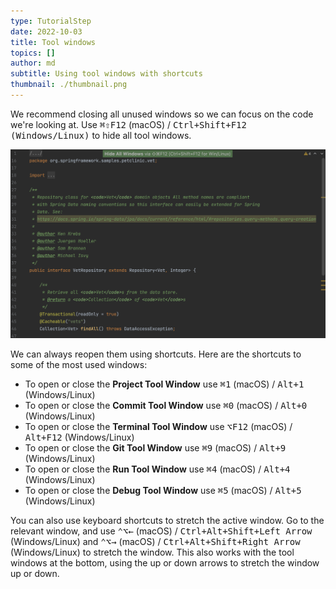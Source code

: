 ```yaml
---
type: TutorialStep
date: 2022-10-03
title: Tool windows
topics: []
author: md
subtitle: Using tool windows with shortcuts
thumbnail: ./thumbnail.png
---
```


We recommend closing all unused windows so we can focus on the code we're looking at. Use <kbd>⌘⇧F12</kbd> (macOS) / <kbd>Ctrl+Shift+F12 (Windows/Linux)</kbd> to hide all tool windows.

![Hide all windows](hide-all-windows.png)

We can always reopen them using shortcuts. Here are the shortcuts to some of the most used windows:

- To open or close the **Project Tool Window** use <kbd>⌘1</kbd> (macOS) / <kbd>Alt+1</kbd> (Windows/Linux)
- To open or close the **Commit Tool Window** use <kbd>⌘0</kbd> (macOS) / <kbd>Alt+0</kbd> (Windows/Linux)
- To open or close the **Terminal Tool Window** use <kbd>⌥F12</kbd> (macOS) / <kbd>Alt+F12</kbd> (Windows/Linux)
- To open or close the **Git Tool Window** use <kbd>⌘9</kbd> (macOS) / <kbd>Alt+9</kbd> (Windows/Linux)
- To open or close the **Run Tool Window** use <kbd>⌘4</kbd> (macOS) / <kbd>Alt+4</kbd> (Windows/Linux)
- To open or close the **Debug Tool Window** use <kbd>⌘5</kbd> (macOS) / <kbd>Alt+5</kbd> (Windows/Linux)

You can also use keyboard shortcuts to stretch the active window. Go to the relevant window, and use <kbd>⌃⌥←</kbd> (macOS) / <kbd>Ctrl+Alt+Shift+Left Arrow</kbd> (Windows/Linux) and <kbd>⌃⌥→</kbd> (macOS) / <kbd>Ctrl+Alt+Shift+Right Arrow</kbd> (Windows/Linux) to stretch the window. This also works with the tool windows at the bottom, using the up or down arrows to stretch the window up or down.
